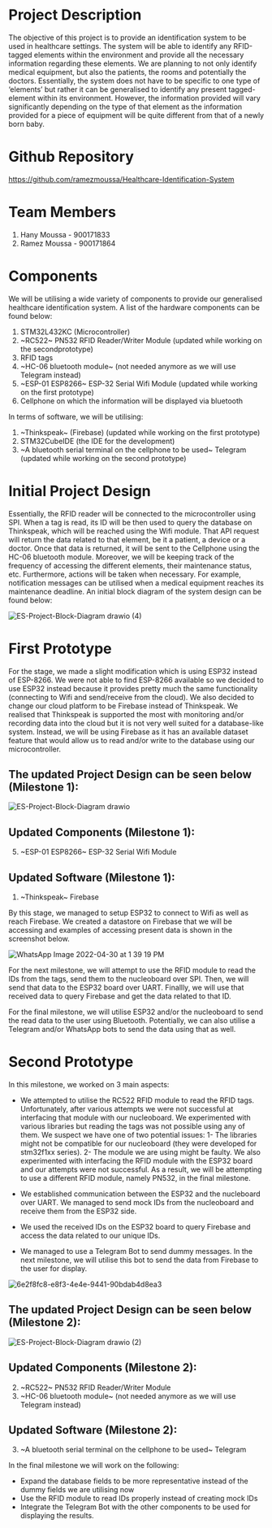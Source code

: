 # Project Description
The objective of this project is to provide an identification system to be used in healthcare settings. The system will be able to identify any RFID-tagged elements within the environment and provide all the necessary information regarding these elements. We are planning to not only identify medical equipment, but also the patients, the rooms and potentially the doctors. Essentially, the system does not have to be specific to one type of ‘elements’ but rather it can be generalised to identify any present tagged-element within its environment. However, the information provided will vary significantly depending on the type of that element as the information provided for a piece of equipment will be quite different from that of a newly born baby.

# Github Repository
https://github.com/ramezmoussa/Healthcare-Identification-System

# Team Members
1. Hany Moussa - 900171833
2. Ramez Moussa - 900171864


# Components
We will be utilising a wide variety of components to provide our generalised healthcare identification system. A list of the hardware components can be found below:
1. STM32L432KC (Microcontroller)
2. ~RC522~ PN532 RFID Reader/Writer Module (updated while working on the secondprototype)
3. RFID tags 
4. ~HC-06 bluetooth module~ (not needed anymore as we will use Telegram instead)
5. ~ESP-01 ESP8266~ ESP-32 Serial Wifi Module (updated while working on the first prototype)
6. Cellphone on which the information will be displayed via bluetooth


In terms of software, we will be utilising:
1. ~Thinkspeak~ (Firebase) (updated while working on the first prototype)
2. STM32CubeIDE (the IDE for the development)
3. ~A bluetooth serial terminal on the cellphone to be used~ Telegram (updated while working on the second prototype)

# Initial Project Design
Essentially, the RFID reader will be connected to the microcontroller using SPI. When a tag is read, its ID will be then used to query the database on Thinkspeak, which will be reached using the Wifi module. That API request will return the data related to that element, be it a patient, a device or a doctor. Once that data is returned, it will be sent to the Cellphone using the HC-06 bluetooth module. Moreover, we will be keeping track of the frequency of accessing the different elements, their maintenance status, etc. Furthermore, actions will be taken when necessary. For example, notification messages can be utilised when a medical equipment reaches its maintenance deadline. An initial block diagram of the system design can be found below:

![ES-Project-Block-Diagram drawio (4)](https://user-images.githubusercontent.com/57135988/164934623-6baf4c5f-a7db-45e4-a910-724c485d3158.png)


# First Prototype
For the stage, we made a slight modification which is using ESP32 instead of ESP-8266. We were not able to find ESP-8266 available so we decided to use ESP32 instead because it provides pretty much the same functionality (connecting to Wifi and send/receive from the cloud). We also decided to change our cloud platform to be Firebase instead of Thinkspeak. We realised that Thinkspeak is supported the most with monitoring and/or recording data into the cloud but it is not very well suited for a database-like system. Instead, we will be using Firebase as it has an available dataset feature that would allow us to read and/or write to the database using our microcontroller.

## The updated Project Design can be seen below (Milestone 1):

![ES-Project-Block-Diagram drawio](https://user-images.githubusercontent.com/57135988/166105890-42e031b8-7e6a-409e-9940-051029782674.png)

## Updated Components (Milestone 1):
5. ~ESP-01 ESP8266~ ESP-32 Serial Wifi Module

## Updated Software (Milestone 1):
1. ~Thinkspeak~ Firebase


By this stage, we managed to setup ESP32 to connect to Wifi as well as reach Firebase. We created a datastore on Firebase that we will be accessing and examples of accessing present data is shown in the screenshot below.

![WhatsApp Image 2022-04-30 at 1 39 19 PM](https://user-images.githubusercontent.com/57135988/166105949-650e6744-3768-498c-b0ba-312a05b6b229.jpeg)

For the next milestone, we will attempt to use the RFID module to read the IDs from the tags, send them to the nucleoboard over SPI. Then, we will send that data to the ESP32 board over UART. Finallly, we will use that received data to query Firebase and get the data related to that ID. 

For the final milestone, we will utilise ESP32 and/or the nucleoboard to send the read data to the user using Bluetooth. Potentially, we can also utilise a Telegram and/or WhatsApp bots to send the data using that as well. 


# Second Prototype
In this milestone, we worked on 3 main aspects:
* We attempted to utilise the RC522 RFID module to read the RFID tags. Unfortunately, after various attempts we were not successful at interfacing that module with our nucleoboard. We experimented with various libraries but reading the tags was not possible using any of them. We suspect we have one of two potential issues: 1- The libraries might not be compatible for our nucleoboard (they were developed for stm32f1xx series). 2- The module we are using might be faulty. We also experimented with interfacing the RFID module with the ESP32 board and our attempts were not successful. As a result, we will be attempting to use a different RFID module, namely PN532, in the final milestone.

* We established communication between the ESP32 and the nucleboard over UART. We managed to send mock IDs from the nucleoboard and receive them from the ESP32 side.

* We used the received IDs on the ESP32 board to query Firebase and access the data related to our unique IDs.

* We managed to use a Telegram Bot to send dummy messages. In the next milestone, we will utilise this bot to send the data from Firebase to the user for display.

![6e2f8fc8-e8f3-4e4e-9441-90bdab4d8ea3](https://user-images.githubusercontent.com/57135988/167270024-8726fe68-992f-4d98-b799-b4f21210a2af.jpg)


## The updated Project Design can be seen below (Milestone 2):
![ES-Project-Block-Diagram drawio (2)](https://user-images.githubusercontent.com/57135988/167269972-b14e1949-12a8-4df2-bf56-fb4e4d7b9596.png)


## Updated Components (Milestone 2):
2. ~RC522~ PN532 RFID Reader/Writer Module
4. ~HC-06 bluetooth module~ (not needed anymore as we will use Telegram instead)


## Updated Software (Milestone 2):
3. ~A bluetooth serial terminal on the cellphone to be used~ Telegram

In the final milestone we will work on the following:
* Expand the database fields to be more representative instead of the dummy fields we are utilising now
* Use the RFID module to read IDs properly instead of creating mock IDs
* Integrate the Telegram Bot with the other components to be used for displaying the results.
